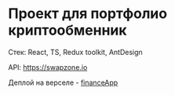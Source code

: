 # Проект для портфолио криптообменник

Стек: React, TS, Redux toolkit, AntDesign

API: https://swapzone.io

Деплой на верселе - [financeApp](https://finance-5f1fd85y5-stkir.vercel.app)
